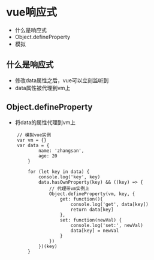 # vue响应式

- 什么是响应式
- Object.defineProperty
- 模拟

## 什么是响应式

- 修改data属性之后，vue可以立刻监听到
- data属性被代理到vm上

## Object.defineProperty

- 将data的属性代理到vm上

```
    // 模拟vue实例
    var vm = {}
    var data = {
            name: 'zhangsan',
            age: 20
        }

        for (let key in data) {
            console.log('key', key)
            data.hasOwnProperty(key) && ((key) => {
                // 代理带vm实例上
                Object.defineProperty(vm, key, {
                    get: function(){
                        console.log('get', data[key])
                        return data[key]
                    },
                    set: function(newVal) {
                        console.log('set:', newVal)
                        data[key] = newVal
                    }
                })
            })(key)
        }
```